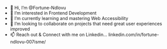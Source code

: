 - 👋 Hi, I’m @Fortune-Ndlovu
- 👀 I’m interested in Frontend Development
- 🌱 I’m currently learning and mastering Web Accessibility
- 💞️ I’m looking to collaborate on projects that need great user experiences improved
- 📫 Reach out & Connect with me on Linkedin... linkedin.com/in/fortune-ndlovu-007isme/ 
<!---
Fortune-Ndlovu/Fortune-Ndlovu is a ✨ special ✨ repository because its `README.md` (this file) appears on your GitHub profile.
You can click the Preview link to take a look at your changes.
--->
